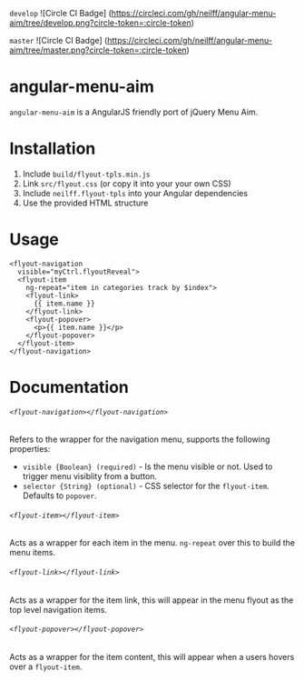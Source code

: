 `develop`
![Circle CI Badge]
(https://circleci.com/gh/neilff/angular-menu-aim/tree/develop.png?circle-token=:circle-token)

`master`
![Circle CI Badge]
(https://circleci.com/gh/neilff/angular-menu-aim/tree/master.png?circle-token=:circle-token)

# angular-menu-aim

`angular-menu-aim` is a AngularJS friendly port of jQuery Menu Aim.

# Installation

1. Include `build/flyout-tpls.min.js`
2. Link `src/flyout.css` (or copy it into your your own CSS)
3. Include `neilff.flyout-tpls` into your Angular dependencies
4. Use the provided HTML structure

# Usage

```
<flyout-navigation
  visible="myCtrl.flyoutReveal">
  <flyout-item
    ng-repeat="item in categories track by $index">
    <flyout-link>
      {{ item.name }}
    </flyout-link>
    <flyout-popover>
      <p>{{ item.name }}</p>
    </flyout-popover>
  </flyout-item>
</flyout-navigation>
```

# Documentation

###### `<flyout-navigation></flyout-navigation>`

Refers to the wrapper for the navigation menu, supports the following properties:

- `visible {Boolean} (required)` - Is the menu visible or not. Used to trigger menu visiblity from a button.
- `selector {String} (optional)` - CSS selector for the `flyout-item`. Defaults to `popover`.

###### `<flyout-item></flyout-item>`

Acts as a wrapper for each item in the menu. `ng-repeat` over this to build the menu items.

###### `<flyout-link></flyout-link>`

Acts as a wrapper for the item link, this will appear in the menu flyout as the top level navigation items.

###### `<flyout-popover></flyout-popover>`

Acts as a wrapper for the item content, this will appear when a users hovers over a `flyout-item`.
